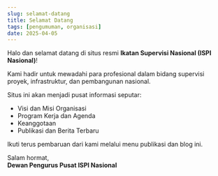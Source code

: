 ```yaml
---
slug: selamat-datang
title: Selamat Datang
tags: [pengumuman, organisasi]
date: 2025-04-05
---
```


Halo dan selamat datang di situs resmi **Ikatan Supervisi Nasional (ISPI Nasional)**!

Kami hadir untuk mewadahi para profesional dalam bidang supervisi proyek, infrastruktur, dan pembangunan nasional. 

<!-- truncate -->

Situs ini akan menjadi pusat informasi seputar:

- Visi dan Misi Organisasi
- Program Kerja dan Agenda
- Keanggotaan
- Publikasi dan Berita Terbaru

Ikuti terus pembaruan dari kami melalui menu publikasi dan blog ini.

Salam hormat,  
**Dewan Pengurus Pusat ISPI Nasional**
